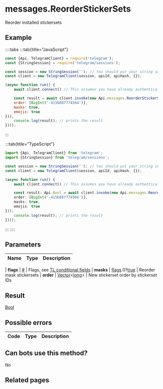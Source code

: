 # messages.ReorderStickerSets

Reorder installed stickersets



## Example

::::tabs
:::tab{title="JavaScript"}
```js
const {Api, TelegramClient} = require('telegram');
const {StringSession} = require('telegram/sessions');

const session = new StringSession(''); // You should put your string session here
const client = new TelegramClient(session, apiId, apiHash, {});

(async function run() {
    await client.connect() // This assumes you have already authenticated with .start()

    const result = await client.invoke(new Api.messages.ReorderStickerSets({
    order: [BigInt('-4156887774564')],
    masks: true,
    emojis: true
}));
    console.log(result); // prints the result
})();
```
:::

:::tab{title="TypeScript"}
```ts
import {Api, TelegramClient} from 'telegram';
import {StringSession} from 'telegram/sessions';

const session = new StringSession(''); // You should put your string session here
const client = new TelegramClient(session, apiId, apiHash, {});

(async function run() {
    await client.connect() // This assumes you have already authenticated with .start()

    const result: Api.Bool = await client.invoke(new Api.messages.ReorderStickerSets({
    order: [BigInt('-4156887774564')],
    masks: true,
    emojis: true
}));
    console.log(result); // prints the result
})();
```
:::
::::



## Parameters

| Name | Type | Description |
| :--: | ---- | ----------- |

| **flags** | [#](https://core.telegram.org/type/%23) | Flags, see [TL conditional fields](https://core.telegram.org/mtproto/TL-combinators#conditional-fields) 
| **masks** | [flags](https://core.telegram.org/mtproto/TL-combinators#conditional-fields).0?[true](https://core.telegram.org/constructor/true) | Reorder mask stickersets 
| **order** | [Vector](https://core.telegram.org/type/Vector%20t)<[long](https://core.telegram.org/type/long)> | New stickerset order by stickerset IDs 


## Result

[Bool](https://core.telegram.org/type/Bool)



## Possible errors

| Code | Type | Description |
| :--: | ---- | ----------- |



## Can bots use this method?

No

## Related pages


